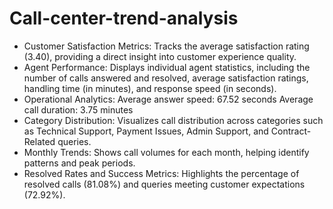 # Call-center-trend-analysis
- Customer Satisfaction Metrics: Tracks the average satisfaction rating (3.40), providing a direct insight into customer experience quality.
- Agent Performance: Displays individual agent statistics, including the number of calls answered and resolved, average satisfaction ratings, handling time (in minutes), and response speed (in seconds).
- Operational Analytics:
Average answer speed: 67.52 seconds
Average call duration: 3.75 minutes
- Category Distribution: Visualizes call distribution across categories such as Technical Support, Payment Issues, Admin Support, and Contract-Related queries.
- Monthly Trends: Shows call volumes for each month, helping identify patterns and peak periods.
- Resolved Rates and Success Metrics: Highlights the percentage of resolved calls (81.08%) and queries meeting customer expectations (72.92%).
